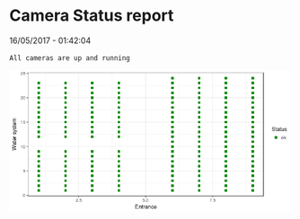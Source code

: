 Camera Status report
================
16/05/2017 - 01:42:04

    All cameras are up and running

![](camreport_files/figure-markdown_github/unnamed-chunk-2-1.png)
